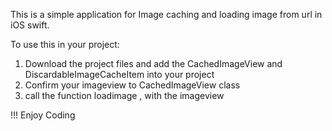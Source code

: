 
This is a simple application for Image caching and loading image from url in iOS swift.


To use this in your project:
1. Download the project files and add the CachedImageView and DiscardableImageCacheItem into your project
2. Confirm your imageview to CachedImageView class
3. call the function loadimage , with the imageview

!!! Enjoy Coding
